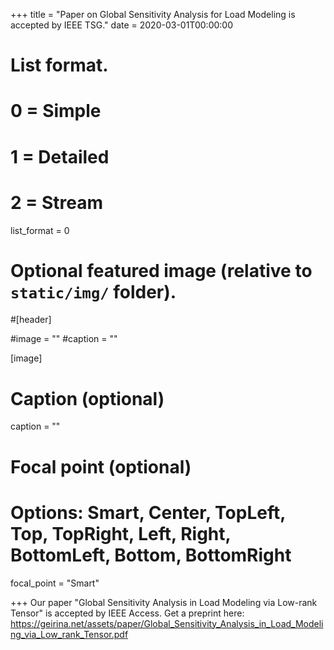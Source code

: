 +++
title = "Paper on Global Sensitivity Analysis for Load Modeling is accepted by IEEE TSG."
date = 2020-03-01T00:00:00

# List format.
#   0 = Simple
#   1 = Detailed
#   2 = Stream
list_format = 0

# Optional featured image (relative to `static/img/` folder).
#[header]

#image = ""
#caption = ""

[image]
  # Caption (optional)
  caption = ""
  
  # Focal point (optional)
  # Options: Smart, Center, TopLeft, Top, TopRight, Left, Right, BottomLeft, Bottom, BottomRight
  focal_point = "Smart"

+++
Our paper "Global Sensitivity Analysis in Load Modeling via Low-rank Tensor" is accepted by IEEE Access. Get a preprint here: https://geirina.net/assets/paper/Global_Sensitivity_Analysis_in_Load_Modeling_via_Low_rank_Tensor.pdf
